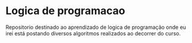# Logica de programacao
 Repositorio destinado ao aprendizado de logica de programação onde eu irei está postando diversos algoritmos realizados ao decorrer do curso.

